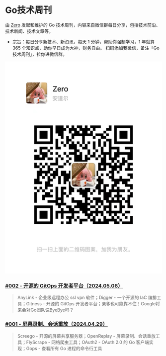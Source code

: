 # Go技术周刊

由 [Zero](https://github.com/whatwewant) 发起和维护的 Go 技术周刊，内容来自微信群每日分享，包括技术前沿、技术新闻、技术文章等。

* 宗旨：每日分享新技术、新资讯，每天 1 分钟，帮助你强制学习，1 年就算 365 个知识点，助你早日成为大神，财务自由。
扫码添加我微信，备注「Go技术周刊」，拉你进微信群。

![](./images/WeChat-QRCode.png)

### [#002 - 开源的 GitOps 开发者平台（2024.05.06）](./002%20-%202024.05.06.md)

> AnyLink - 企业级远程办公 ssl vpn 软件；Digger - 一个开源的 IaC 编排工具；Gitness - 开源的 GitOps 开发者平台；亲爹也可能靠不住！Google将来会对Go团队说ByeBye吗？


### [#001 - 屏幕录制、会话重放（2024.04.29）](./001%20-%202024.04.29.md)

> Screego - 开源的屏幕共享服务器；OpenReplay - 屏幕录制、会话重放工具；FlyScrape - 网络爬虫工具；OAuth2 - OAuth 2.0 的 Go 客户端实现；Gops - 查看所有 Go 进程的命令行工具
